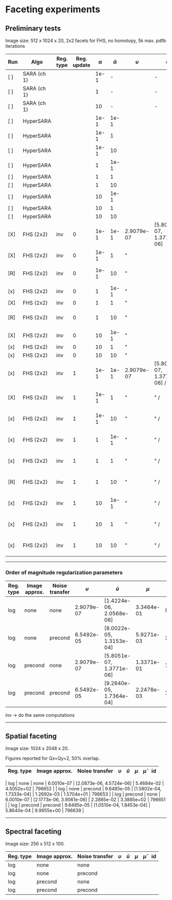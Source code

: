 # Faceting experiments

## Preliminary tests

Image size: 512 x 1024 x 20, 2x2 facets for FHS, no homotopy, 5k max. pdfb iterations

| Run | Algo        | Reg. type | Reg. update | $\alpha$ | $\bar{\alpha}$ | $\upsilon$ | $\bar{\upsilon}$               | $\mu$                     | $\bar{\mu}$               | aSNR  | id              |
| --- | ----------- | --------- | ----------- | -------- | -------------- | ---------- | ------------------------------ | ------------------------- | ------------------------- | ----- | --------------- |
| [ ] | SARA (ch 1) |           |             | 1e-1     | -              |            | -                              |                           | -                         |       |                 |
| [ ] | SARA (ch 1) |           |             | 1        | -              |            | -                              |                           | -                         |       |                 |
| [ ] | SARA (ch 1) |           |             | 10       | -              |            | -                              |                           | -                         |       |                 |
| [ ] | HyperSARA   |           |             | 1e-1     | 1e-1           |            |                                |                           |                           |       |                 |
| [ ] | HyperSARA   |           |             | 1e-1     | 1              |            |                                |                           |                           |       |                 |
| [ ] | HyperSARA   |           |             | 1e-1     | 10             |            |                                |                           |                           |       |                 |
| [ ] | HyperSARA   |           |             | 1        | 1e-1           |            |                                |                           |                           |       |                 |
| [ ] | HyperSARA   |           |             | 1        | 1              |            |                                |                           |                           |       |                 |
| [ ] | HyperSARA   |           |             | 1        | 10             |            |                                |                           |                           |       |                 |
| [ ] | HyperSARA   |           |             | 10       | 1e-1           |            |                                |                           |                           |       |                 |
| [ ] | HyperSARA   |           |             | 10       | 1              |            |                                |                           |                           |       |                 |
| [ ] | HyperSARA   |           |             | 10       | 10             |            |                                |                           |                           |       |                 |
| [X] | FHS (2x2)   | inv       | 0           | 1e-1     | 1e-1           | 2.9079e-07 | [5.8051e-07, 1.3771e-06]       | 1.2522e-04 / -            | 1.0555e-02 /  -           | 29.37 | 795008          | -> SNR slightly better after update |
| [X] | FHS (2x2)   | inv       | 0           | 1e-1     | 1              | "          |                                | "                         | "                         | 29.45 | 795009          |
| [R] | FHS (2x2)   | inv       | 0           | 1e-1     | 10             | "          |                                | "                         | "                         | 29.97 | 795010 / 796646 | restarted                           |
| [x] | FHS (2x2)   | inv       | 0           | 1        | 1e-1           | "          |                                | "                         | "                         | 31.33 | 79502 / 796647  | restarted                           |
| [X] | FHS (2x2)   | inv       | 0           | 1        | 1              | "          |                                | "                         | "                         | 31.14 | 794488          |
| [R] | FHS (2x2)   | inv       | 0           | 1        | 10             | "          |                                | "                         | "                         | 28.50 | 795021 / 796650 | restarted                           |
| [X] | FHS (2x2)   | inv       | 0           | 10       | 1e-1           | "          |                                | "                         | "                         | 31.30 | 795011          |
| [x] | FHS (2x2)   | inv       | 0           | 10       | 1              | "          |                                | "                         | "                         | 31.34 | 795134          |                                     |
| [x] | FHS (2x2)   | inv       | 0           | 10       | 10             | "          |                                | "                         | "                         | 32.79 | 795013          |                                     |
| [x] | FHS (2x2)   | inv       | 1           | 1e-1     | 1e-1           | 2.9079e-07 | [5.8051e-07, 1.3771e-06] / ... | 1.2522e-04 / 2.084401e-04 | 1.0555e-02 / 1.187855e-04 | 29.37 | 795014          |
| [X] | FHS (2x2)   | inv       | 1           | 1e-1     | 1              | "          | " /                            | " /2.101448e-04           | " / 1.204080e-02          | 29.45 | 795015          |
| [x] | FHS (2x2)   | inv       | 1           | 1e-1     | 10             | "          | " /                            | " / 2.112602e-04          | " / 1.211665e-02          | 29.96 | 795016          |
| [x] | FHS (2x2)   | inv       | 1           | 1        | 1e-1           | "          | " /                            | " / 2.138199e-04          | " / 1.196869e-02          | 31.37 | 795022          |                                     |
| [x] | FHS (2x2)   | inv       | 1           | 1        | 1              | "          | " /                            | " / 2.140677e-04          | " / 1.204870e-02          | 31.19 | 794478          |
| [R] | FHS (2x2)   | inv       | 1           | 1        | 10             | "          | " /                            | " / 2.147869e-04          | " / 1.211759e-02          | 28.50 | 795136          |
| [x] | FHS (2x2)   | inv       | 1           | 10       | 1e-1           | "          | " /                            | " / 2.186951e-04          | " / 1.202126e-02          | 31.64 | 795017          |
| [x] | FHS (2x2)   | inv       | 1           | 10       | 1              | "          | " /                            | " / 2.187030e-04          | " / 1.206262e-02          | 31.69 | 795018          |                                     |
| [x] | FHS (2x2)   | inv       | 1           | 10       | 10             | "          | " /                            | " / 2.182731e-04          | " / 1.210817e-02          | 33.07 | 795019          | rel. variation starts to oscillate  |

---

### Order of magnitude regularization parameters

| Reg. type | Image approx. | Noise transfer | $\upsilon$ | $\bar{\upsilon}$         | $\mu$      | $\bar{\mu}$ | id     |
| --------- | ------------- | -------------- | ---------- | ------------------------ | ---------- | ----------- | ------ |
| log       | none          | none           | 2.9079e-07 | [1.4224e-06, 2.0568e-06] | 3.3464e-01 | 9.7886e+02  | 796125 |
| log       | none          | precond        | 6.5492e-05 | [8.0022e-05, 1.3153e-04] | 5.9271e-03 | 3.0180e+01  | 796126 |
| log       | precond       | none           | 2.9079e-07 | [5.8051e-07, 1.3771e-06] | 1.3371e-01 | 1.0278e+03  | 796130 |
| log       | precond       | precond        | 6.5492e-05 | [9.2640e-05, 1.7364e-04] | 2.2478e-03 | 1.2166e+01  | 796129 |


inv -> do the same computations


---

## Spatial faceting

Image size: 1024 x 2048 x 20.

Figures reported for Qx=Qy=2, 50% overlap.

| Reg. type | Image approx. | Noise transfer | $\upsilon$ | $\bar{\upsilon}$         | $\mu$      | $\bar{\mu}$ | id     |
| --------- | ------------- | -------------- | ---------- | ------------------------ | ---------- | ----------- | ------ |


| log       | none          | none           | 6.0010e-07 | [2.0873e-06, 4.5724e-06] | 5.4684e-02 | 4.5052e+02  | 796652 |
| log       | none          | precond        | 9.6485e-05 | [1.5802e-04, 1.7333e-04] | 1.2692e-03 | 1.5704e+01  | 796653 |
| log       | precond       | none           | 6.0010e-07 | [2.1773e-06, 3.9061e-06] | 2.2885e-02 | 3.3885e+02  | 796651 |
| log       | precond       | precond        | 9.6485e-05 | [1.0510e-04, 1.8453e-04] | 5.8640e-04 | 9.9955e+00  | 796639 |

---

## Spectral faceting

Image size: 256 x 512 x 100.

| Reg. type | Image approx. | Noise transfer | $\upsilon$ | $\bar{\upsilon}$ | $\mu$ | $\bar{\mu}$ | id  |
| --------- | ------------- | -------------- | ---------- | ---------------- | ----- | ----------- | --- |
| log       | none          | none           |            |                  |       |             |     |
| log       | none          | precond        |            |                  |       |             |     |
| log       | precond       | none           |            |                  |       |             |     |
| log       | precond       | precond        |            |                  |       |             |     |